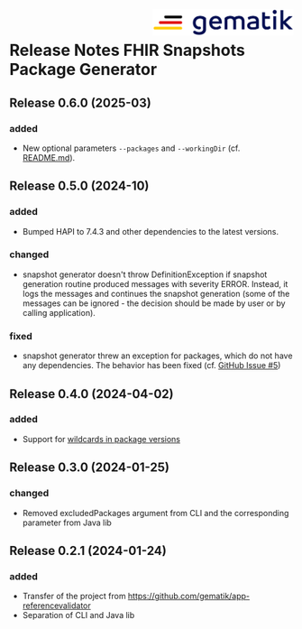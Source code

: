 <img align="right" width="250" height="47" src="docs/img/Gematik_Logo_Flag.png"/> <br/> 

# Release Notes FHIR Snapshots Package Generator

## Release 0.6.0 (2025-03)

### added
- New optional parameters `--packages` and `--workingDir` (cf. [README.md](./README.md)).

## Release 0.5.0 (2024-10)

### added
- Bumped HAPI to 7.4.3 and other dependencies to the latest versions.

### changed
- snapshot generator doesn't throw DefinitionException if snapshot generation routine produced messages with severity ERROR. Instead, it logs the messages and continues the snapshot generation (some of the messages can be ignored - the decision should be made by user or by calling application).

### fixed
- snapshot generator threw an exception for packages, which do not have any dependencies. The behavior has been fixed (cf. [GitHub Issue #5](https://github.com/gematik/app-fhir-snapshots-package-generator/pull/5)) 

## Release 0.4.0 (2024-04-02)

### added
- Support for [wildcards in package versions](https://confluence.hl7.org/display/FHIR/NPM+Package+Specification#NPMPackageSpecification-Versionreferences)

## Release 0.3.0 (2024-01-25)

### changed
- Removed excludedPackages argument from CLI and the corresponding parameter from Java lib

## Release 0.2.1 (2024-01-24)

### added
- Transfer of the project from https://github.com/gematik/app-referencevalidator
- Separation of CLI and Java lib
